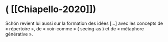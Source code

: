 # ( [[Chiapello-2020]])


Schön revient lui aussi sur la formation des idées [...] avec les concepts de « répertoire », de « voir-comme » ( seeing-as ) et de « métaphore générative ».



